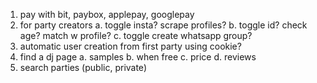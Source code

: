 1. pay with bit, paybox, applepay, googlepay
2. for party creators
    a. toggle insta? scrape profiles?
    b. toggle id? check age? match w profile?
    c. toggle create whatsapp group?
3. automatic user creation from first party using cookie?
4. find a dj page
    a. samples
    b. when free
    c. price
    d. reviews
5. search parties (public, private)
